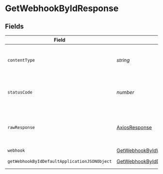 # GetWebhookByIdResponse


## Fields

| Field                                                                                                   | Type                                                                                                    | Required                                                                                                | Description                                                                                             |
| ------------------------------------------------------------------------------------------------------- | ------------------------------------------------------------------------------------------------------- | ------------------------------------------------------------------------------------------------------- | ------------------------------------------------------------------------------------------------------- |
| `contentType`                                                                                           | *string*                                                                                                | :heavy_check_mark:                                                                                      | HTTP response content type for this operation                                                           |
| `statusCode`                                                                                            | *number*                                                                                                | :heavy_check_mark:                                                                                      | HTTP response status code for this operation                                                            |
| `rawResponse`                                                                                           | [AxiosResponse](https://axios-http.com/docs/res_schema)                                                 | :heavy_minus_sign:                                                                                      | Raw HTTP response; suitable for custom response parsing                                                 |
| `webhook`                                                                                               | [GetWebhookByIdWebhook](../../models/operations/getwebhookbyidwebhook.md)                               | :heavy_minus_sign:                                                                                      | A webhook                                                                                               |
| `getWebhookByIdDefaultApplicationJSONObject`                                                            | [GetWebhookByIdDefaultApplicationJSON](../../models/operations/getwebhookbyiddefaultapplicationjson.md) | :heavy_minus_sign:                                                                                      | Error response.                                                                                         |